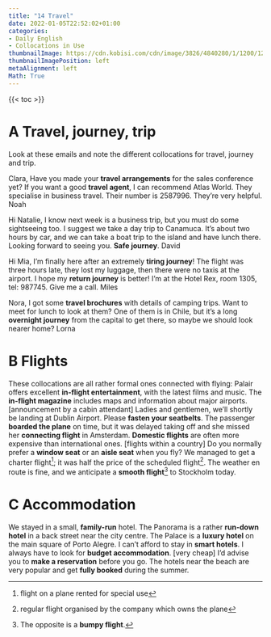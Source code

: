 ```yaml
---
title: "14 Travel"
date: 2022-01-05T22:52:02+01:00
categories:
- Daily English
- Collocations in Use
thumbnailImage: https://cdn.kobisi.com/cdn/image/3826/4840280/1/1200/1200/english-collocations-in-use-intermediate-book-with-answers.jpg
thumbnailImagePosition: left
metaAlignment: left
Math: True
---
```

<!--more-->
{{< toc >}}
# A Travel, journey, trip
Look at these emails and note the different collocations for travel, journey and trip.

Clara,
Have you made your **travel arrangements** for the sales conference yet? If you want a good **travel agent**, I can recommend Atlas World. They specialise in business travel. Their number is 2587996. They’re very helpful.
Noah

Hi Natalie,
I know next week is a business trip, but you must do some sightseeing too. I suggest we take a day trip to Canamuca. It’s about two hours by car, and we can take a boat trip to the island and have lunch there. Looking forward to seeing you. **Safe journey**.
David

Hi Mia,
I’m finally here after an extremely **tiring journey**! The flight was three hours late, they lost my luggage, then there were no taxis at the airport. I hope my **return journey** is better! I’m at the Hotel Rex, room 1305, tel: 987745.
Give me a call.
Miles

Nora,
I got some **travel brochures** with details of camping trips. Want to meet for lunch to look at them? One of them is in Chile, but it’s a long **overnight journey** from the capital to get there, so maybe we should look nearer home?
Lorna

# B Flights

These collocations are all rather formal ones connected with flying:
Palair offers excellent **in-flight entertainment**, with the latest films and music.
The **in-flight magazine** includes maps and information about major airports.
[announcement by a cabin attendant] Ladies and gentlemen, we’ll shortly be landing at Dublin Airport. Please **fasten your seatbelts**.
The passenger **boarded the plane** on time, but it was delayed taking off and she missed her **connecting flight** in Amsterdam.
**Domestic flights** are often more expensive than  international ones. [flights within a country]
Do you normally prefer a **window seat** or an **aisle seat** when you fly?
We managed to get a charter flight[^1]; it was half the price of the scheduled flight[^2].
The weather en route is fine, and we anticipate a **smooth flight**[^3]
to Stockholm today.
[^1]: flight on a plane rented for special use
[^2]: regular flight organised by the company which owns the plane
[^3]: The opposite is a **bumpy flight**.

# C Accommodation
We stayed in a small, **family-run** hotel.
The Panorama is a rather **run-down hotel** in a back street near the city centre.
The Palace is a **luxury hotel** on the main square of Porto Alegre.
I can’t afford to stay in **smart hotels**. I always have to look for **budget accommodation**. [very cheap]
I’d advise you to **make a reservation** before you go. The hotels near the beach are very popular and get **fully booked** during the summer.
